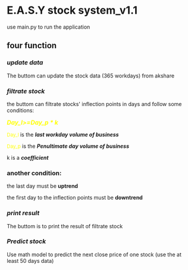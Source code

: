 # E.A.S.Y stock system_v1.1

use main.py to run the application

## four function

### ***update data***
The buttom can update the stock data (365 workdays) from akshare



### ***filtrate stock***
the buttom can filtrate stocks' inflection points in days and follow some conditions:

<font color = yellow size=3>***Day_l>=Day_p * k***</font>

 <font color= yellow size=2>Day_l </font> is the ***last workday volume of business***

 <font color =yellow size =2>Day_p</font>  is the ***Penultimate day volume of business***

 k  is a ***coefficient*** 

### another condition:

the last day must be **uptrend**

the first day to the inflection points must be **downtrend**



### ***print result***
The buttom is to print the result of filtrate stock


### ***Predict stock***
Use math model to predict the next close price of one stock (use the at least 50 days data)

